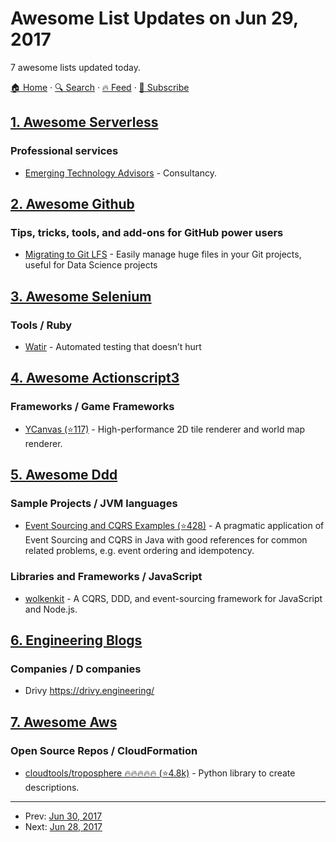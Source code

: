 # Awesome List Updates on Jun 29, 2017

7 awesome lists updated today.

[🏠 Home](/README.md) · [🔍 Search](https://test.trackawesomelist.com/search/) · [🔥 Feed](https://test.trackawesomelist.com/rss.xml) · [📮 Subscribe](https://trackawesomelist.us17.list-manage.com/subscribe?u=d2f0117aa829c83a63ec63c2f&id=36a103854c)



## [1. Awesome Serverless](/content/pmuens/awesome-serverless/README.md)

### Professional services

*   [Emerging Technology Advisors](https://www.emergingtechnologyadvisors.com) - Consultancy.

## [2. Awesome Github](/content/phillipadsmith/awesome-github/README.md)

### Tips, tricks, tools, and add-ons for GitHub power users

*   [Migrating to Git LFS](http://vooban.com/en/tips-articles-geek-stuff/migrating-to-git-lfs-for-developing-deep-learning-applications-with-large-files/) - Easily manage huge files in your Git projects, useful for Data Science projects

## [3. Awesome Selenium](/content/christian-bromann/awesome-selenium/README.md)

### Tools / Ruby

*   [Watir](http://watir.github.io) - Automated testing that doesn’t hurt

## [4. Awesome Actionscript3](/content/robinrodricks/awesome-actionscript3/README.md)

### Frameworks / Game Frameworks

*   [YCanvas (⭐117)](https://github.com/jozefchutka/YCanvas) - High-performance 2D tile renderer and world map renderer.

## [5. Awesome Ddd](/content/heynickc/awesome-ddd/README.md)

### Sample Projects / JVM languages

*   [Event Sourcing and CQRS Examples (⭐428)](https://github.com/andreschaffer/event-sourcing-cqrs-examples) - A pragmatic application of Event Sourcing and CQRS in Java with good references for common related problems, e.g. event ordering and idempotency.

### Libraries and Frameworks / JavaScript

*   [wolkenkit](https://www.wolkenkit.io/) - A CQRS, DDD, and event-sourcing framework for JavaScript and Node.js.

## [6. Engineering Blogs](/content/kilimchoi/engineering-blogs/README.md)

### Companies / D companies

*   Drivy <https://drivy.engineering/>

## [7. Awesome Aws](/content/donnemartin/awesome-aws/README.md)

### Open Source Repos / CloudFormation

*   [cloudtools/troposphere :fire::fire::fire::fire::fire: (⭐4.8k)](https://github.com/cloudtools/troposphere) - Python library to create descriptions.

---

- Prev: [Jun 30, 2017](/content/2017/06/30/README.md)
- Next: [Jun 28, 2017](/content/2017/06/28/README.md)